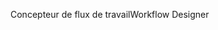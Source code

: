 <span data-ttu-id="cc04c-101">Concepteur de flux de travail</span><span class="sxs-lookup"><span data-stu-id="cc04c-101">Workflow Designer</span></span>
